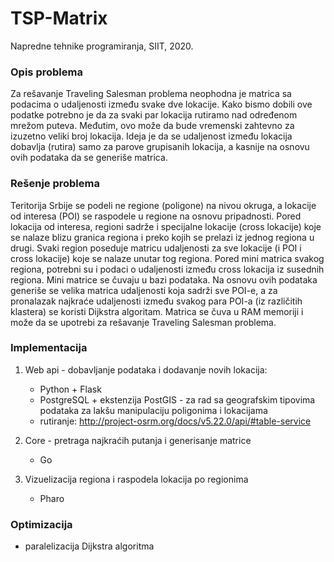# TSP-Matrix
Napredne tehnike programiranja, SIIT, 2020.

### Opis problema
Za rešavanje Traveling Salesman problema neophodna je matrica sa podacima o udaljenosti između svake dve lokacije. 
Kako bismo dobili ove podatke potrebno je da za svaki par lokacija rutiramo nad određenom mrežom puteva. Međutim, 
ovo može da bude vremenski zahtevno za izuzetno veliki broj lokacija. Ideja je da se udaljenost između lokacija dobavlja 
(rutira) samo za parove grupisanih lokacija, a kasnije na osnovu ovih podataka da se generiše matrica.

### Rešenje problema
Teritorija Srbije se podeli ne regione (poligone) na nivou okruga, a lokacije od interesa (POI) se raspodele u regione 
na osnovu pripadnosti. Pored lokacija od interesa, regioni sadrže i specijalne lokacije (cross lokacije) koje se nalaze blizu 
granica regiona i preko kojih se prelazi iz jednog regiona u drugi.
Svaki region poseduje matricu udaljenosti za sve lokacije (i POI i cross lokacije) koje se nalaze unutar tog regiona. Pored 
mini matrica svakog regiona, potrebni su i podaci o udaljenosti između cross lokacija iz susednih regiona. Mini matrice se 
čuvaju u bazi podataka.
Na osnovu ovih podataka generiše se velika matrica udaljenosti koja sadrži sve POI-e, a za pronalazak najkraće udaljenosti 
između svakog para POI-a (iz različitih klastera) se koristi Dijkstra algoritam. Matrica se čuva u RAM memoriji i može da se
upotrebi za rešavanje Traveling Salesman problema.

### Implementacija
1. Web api - dobavljanje podataka i dodavanje novih lokacija:
   - Python + Flask
   - PostgreSQL + ekstenzija PostGIS - za rad sa geografskim tipovima podataka za lakšu manipulaciju poligonima i lokacijama
   - rutiranje: http://project-osrm.org/docs/v5.22.0/api/#table-service

2. Core - pretraga najkraćih putanja i generisanje matrice
   - Go 

3. Vizuelizacija regiona i raspodela lokacija po regionima
   - Pharo

### Optimizacija
- paralelizacija Dijkstra algoritma 
